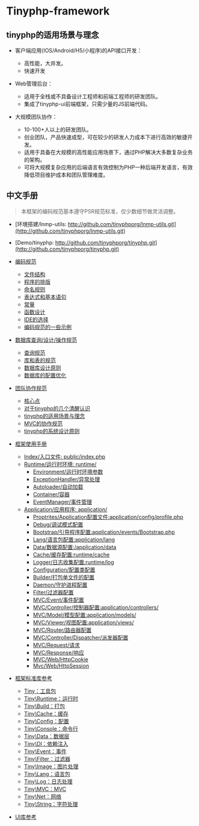 Tinyphp-framework
====

tinyphp的适用场景与理念
---- 
* 客户端应用(IOS/Android/H5/小程序)的API接口开发：
    * 高性能，大并发。
    * 快速开发
    
*  Web管理后台：
    * 适用于全栈或不具备设计工程师和前端工程师的研发团队。
    * 集成了tinyphp-ui前端框架，只需少量的JS前端代码。 
    
* 大规模团队协作：
    * 10-100+人以上的研发团队。
    * 创业团队，产品快速成型，可在较少的研发人力成本下进行高效的敏捷开发。
    * 适用于具备在大规模的高性能应用场景下，通过PHP解决大多数复杂业务的架构。
    * 可将大规模复杂应用的后端语言有效控制为PHP一种后端开发语言，有效降低项目维护成本和团队管理难度。

中文手册
---- 
> 本框架的编码规范基本遵守PSR规范标准，仅少数细节做灵活调整。
* [环境搭建/lnmp-utils: http://github.com/tinyphporg/lnmp-utils.git](http://github.com/tinyphporg/lnmp-utils.git)
* [Demo/tinyphp: http://github.com/tinyphporg/tinyphp.git](http://github.com/tinyphporg/tinyphp.git)
* [编码规范](https://github.com/tinyphporg/tinyphp-docs/tree/master/docs/coding)
  + [文件结构](https://github.com/tinyphporg/tinyphp-docs/blob/master/docs/coding/file_001.md)   
  + [程序的排版](https://github.com/tinyphporg/tinyphp-docs/blob/master/docs/coding/program_typesetting_002.md)    
  + [命名规则](https://github.com/tinyphporg/tinyphp-docs/blob/master/docs/coding/rules_003.md)  
  + [表达式和基本语句](https://github.com/tinyphporg/tinyphp-docs/blob/master/docs/coding/expression_004.md)  
  + [常量](https://github.com/tinyphporg/tinyphp-docs/blob/master/docs/coding/constant_005.md)  
  + [函数设计](https://github.com/tinyphporg/tinyphp-docs/blob/master/docs/coding/function_006.md)  
  + [IDE的选择](https://github.com/tinyphporg/tinyphp-docs/blob/master/docs/coding/ide_007.md)  
  + [编码规范的一些示例](https://github.com/tinyphporg/tinyphp-docs/blob/master/docs/coding/example_008.md)  
* [数据库查询/设计/操作规范](https://github.com/tinyphporg/tinyphp-docs/tree/master/docs/sql)
  + [查询规范](https://github.com/tinyphporg/tinyphp-docs/blob/master/docs/sql/select_001.md)
  + [库和表的规范](https://github.com/tinyphporg/tinyphp-docs/blob/master/docs/sql/dbtable_002.md)
  + [数据库设计原则](https://github.com/tinyphporg/tinyphp-docs/blob/master/docs/sql/design_003.md)
  + [数据库的配置优化](https://github.com/tinyphporg/tinyphp-docs/blob/master/docs/sql/optimization_004.md)
* [团队协作规范](https://github.com/tinyphporg/tinyphp-docs/tree/master/docs/team)
  + [核心点](https://github.com/tinyphporg/tinyphp-docs/edit/master/docs/team/README.md#%E6%A0%B8%E5%BF%83%E7%82%B9)
  + [对于tinyphp的几个清醒认识](https://github.com/tinyphporg/tinyphp-docs/edit/master/docs/team/README.md#%E5%AF%B9%E4%BA%8E%E6%A1%86%E6%9E%B6%E7%9A%84%E5%87%A0%E4%B8%AA%E6%B8%85%E9%86%92%E8%AE%A4%E8%AF%86)
  + [tinyphp的适用场景与理念](https://github.com/tinyphporg/tinyphp-docs/edit/master/docs/team/README.md#tinyphp%E7%9A%84%E9%80%82%E7%94%A8%E5%9C%BA%E6%99%AF%E4%B8%8E%E7%90%86%E5%BF%B5)
  + [MVC的协作规范](https://github.com/tinyphporg/tinyphp-docs/edit/master/docs/team/README.md#mvc%E7%9A%84%E5%8D%8F%E4%BD%9C%E8%A7%84%E8%8C%83)
  + [tinyphp的系统设计原则](https://github.com/tinyphporg/tinyphp-docs/edit/master/docs/team/README.md#tinyphp%E7%9A%84%E7%B3%BB%E7%BB%9F%E8%AE%BE%E8%AE%A1%E5%8E%9F%E5%88%99)
* [框架使用手册](https://github.com/tinyphporg/tinyphp-docs/blob/master/docs/manual/) 
   + [Index/入口文件:    public/index.php](https://github.com/tinyphporg/tinyphp-docs/blob/master/docs/manual/index.md)   
   + [Runtime/运行时环境: runtime/](https://github.com/tinyphporg/tinyphp-docs/blob/master/docs/manual/runtime.md)    
      - [Environment/运行时环境参数](https://github.com/tinyphporg/tinyphp-docs/blob/master/docs/manual/runtime_env.md)  
      - [ExceptionHandler/异常处理](https://github.com/tinyphporg/tinyphp-docs/blob/master/docs/manual/runtime_exception.md)   
      - [Autoloader/自动加载](https://github.com/tinyphporg/tinyphp-docs/blob/master/docs/manual/runtime_autoloader.md)   
      - [Container/容器](https://github.com/tinyphporg/tinyphp-docs/blob/master/docs/manual/runtime_container.md)   
      - [EventManager/事件管理](https://github.com/tinyphporg/tinyphp-docs/blob/master/docs/manual/runtime_event.md)  
    + [Application/应用程序: application/](https://github.com/tinyphporg/tinyphp-docs/blob/master/docs/manual/application.md)   
      - [Proptrites/Application配置文件:application/config/profile.php](https://github.com/tinyphporg/tinyphp-docs/blob/master/docs/manual/profile.md)
      - [Debug/调试模式配置](https://github.com/tinyphporg/tinyphp-docs/blob/master/docs/manual/debug.md)
      - [Bootstrap/引导程序配置:application/events/Bootstrap.php](https://github.com/tinyphporg/tinyphp-docs/blob/master/docs/manual/bootstrap.md)
      - [Lang/语言包配置:application/lang](https://github.com/tinyphporg/tinyphp-docs/blob/master/docs/manual/lang.md)
      - [Data/数据源配置:/application/data](https://github.com/tinyphporg/tinyphp-docs/blob/master/docs/manual/data.md)
      - [Cache/缓存配置:runtime/cache](https://github.com/tinyphporg/tinyphp-docs/blob/master/docs/manual/cache.md)
      - [Logger/日志收集配置:runtime/log](https://github.com/tinyphporg/tinyphp-docs/blob/master/docs/manual/logger.md)
      - [Configuration/配置类配置](https://github.com/tinyphporg/tinyphp-docs/blob/master/docs/manual/configuration.md)
      - [Builder/打包单文件的配置](https://github.com/tinyphporg/tinyphp-docs/blob/master/docs/manual/builder.md)
      - [Daemon/守护进程配置](https://github.com/tinyphporg/tinyphp-docs/blob/master/docs/manual/daemon.md)
      - [Filter/过滤器配置](https://github.com/tinyphporg/tinyphp-docs/blob/master/docs/manual/filter.md)
      - [MVC/Event/事件配置](https://github.com/tinyphporg/tinyphp-docs/blob/master/docs/manual/mvc_event.md)
      - [MVC/Controller/控制器配置:application/controllers/](https://github.com/tinyphporg/tinyphp-docs/blob/master/docs/manual/mvc_controller.md)
      - [MVC/Model/模型配置:application/models/](https://github.com/tinyphporg/tinyphp-docs/blob/master/docs/manual/mvc_model.md)
      - [MVC/Viewer/视图配置:application/views/](https://github.com/tinyphporg/tinyphp-docs/blob/master/docs/manual/mvc_viewer.md)
      - [MVC/Router/路由器配置](https://github.com/tinyphporg/tinyphp-docs/blob/master/docs/manual/mvc_router.md)
      - [MVC/Controller/Dispatcher/派发器配置](https://github.com/tinyphporg/tinyphp-docs/blob/master/docs/manual/mvc_dispatcher.md)
      - [MVC/Request/请求](https://github.com/tinyphporg/tinyphp-docs/blob/master/docs/manual/mvc_request.md)
      - [MVC/Response/响应](https://github.com/tinyphporg/tinyphp-docs/blob/master/docs/manual/mvc_response.md)
      - [MVC/Web/HttpCookie](https://github.com/tinyphporg/tinyphp-docs/blob/master/docs/manual/mvc_cookie.md)
      - [Mvc/Web/HttpSession](https://github.com/tinyphporg/tinyphp-docs/blob/master/docs/manual/mvc_session.md)            
    
* [框架标准库参考](https://github.com/tinyphporg/tinyphp-docs/blob/master/docs/lib/)
    * [Tiny：工具包](https://github.com/tinyphporg/tinyphp-docs/blob/master/docs/lib/tiny.md)
    * [Tiny\Runtime：运行时](https://github.com/tinyphporg/tinyphp-docs/blob/master/docs/lib/runtime.md)
    * [Tiny\Build：打包](https://github.com/tinyphporg/tinyphp-docs/blob/master/docs/lib/build.md)
    * [Tiny\Cache：缓存](https://github.com/tinyphporg/tinyphp-docs/blob/master/docs/lib/cache.md)
    * [Tiny\Config：配置](https://github.com/tinyphporg/tinyphp-docs/blob/master/docs/lib/config.md)
    * [Tiny\Console：命令行](https://github.com/tinyphporg/tinyphp-docs/blob/master/docs/lib/console.md)
    * [Tiny\Data：数据层](https://github.com/tinyphporg/tinyphp-docs/blob/master/docs/lib/data.md)
    * [Tiny\DI：依赖注入](https://github.com/tinyphporg/tinyphp-docs/blob/master/docs/lib/di.md)
    * [Tiny\Event：事件](https://github.com/tinyphporg/tinyphp-docs/blob/master/docs/lib/event.md)
    * [Tiny\Filter：过滤器](https://github.com/tinyphporg/tinyphp-docs/blob/master/docs/lib/filter.md)   
    * [Tiny\Image：图片处理](https://github.com/tinyphporg/tinyphp-docs/blob/master/docs/lib/image.md)
    * [Tiny\Lang：语言包](https://github.com/tinyphporg/tinyphp-docs/blob/master/docs/lib/lang.md)
    * [Tiny\Log：日志处理](https://github.com/tinyphporg/tinyphp-docs/blob/master/docs/lib/log.md)
    * [Tiny\MVC：MVC](https://github.com/tinyphporg/tinyphp-docs/blob/master/docs/lib/mvc.md)
    * [Tiny\Net：网络](https://github.com/tinyphporg/tinyphp-docs/blob/master/docs/lib/net.md)
    * [Tiny\String：字符处理](https://github.com/tinyphporg/tinyphp-docs/blob/master/docs/lib/string.md) 
   
* [UI库参考](https://github.com/tinyphporg/tinyphp-docs/blob/master/docs/ui/)                     


